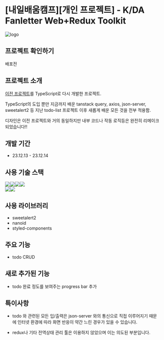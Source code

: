 # [내일배움캠프][개인 프로젝트] - K/DA Fanletter Web+Redux Toolkit

![logo](https://velog.velcdn.com/images/laejunkim/post/49c85905-07db-4735-8302-8c9a3c398a42/image.png)

## 프로젝트 확인하기

배포전

## 프로젝트 소개

[이전 프로젝트](https://github.com/Laejun-Kim/react-mytodo-list)를 TypeScript로 다시 개발한 프로젝트.

TypeScript의 도입 뿐만 지금까지 배운 tanstack query, axios, json-server, sweetalert2 등 지난 todo-list 프로젝트 이후 새롭게 배운 모든 것을 전부 적용함.

디자인은 이전 프로젝트와 거의 동일하지만 내부 코드나 작동 로직등은 완전히 리메이크 되었습니다!!

## 개발 기간

- 23.12.13 - 23.12.14

## 사용 기술 스택

<img src="https://img.shields.io/badge/HTML5-E34F26?style=for-the-badge&logo=html5&logoColor=white"><img src="https://img.shields.io/badge/CSS3-1572B6?style=for-the-badge&logo=css3&logoColor=white"><img src="https://img.shields.io/badge/JavaScript-323330?style=for-the-badge&logo=javascript&logoColor=F7DF1E"><img src="https://img.shields.io/badge/React-20232A?style=for-the-badge&logo=react&logoColor=61DAFB"><br/>
<img src="https://img.shields.io/badge/React_Query-FF4154?style=for-the-badge&logo=React_Query&logoColor=white"><img src="	https://img.shields.io/badge/axios-671ddf?&style=for-the-badge&logo=axios&logoColor=white">

## 사용 라이브러리

- sweetalert2
- nanoid
- styled-components

## 주요 기능

- todo CRUD

## 새로 추가된 기능

- todo 완료 정도를 보여주는 progress bar 추가

## 특이사항

- todo 와 관련된 모든 입/출력은 json-server 와의 통신으로 직접 이루어지기 때문에 인터넷 환경에 따라 화면 반응이 약간 느린 경우가 있을 수 있습니다.

- redux나 기타 전역상태 관리 툴은 이용하지 않았으며 이는 의도된 부분입니다.
